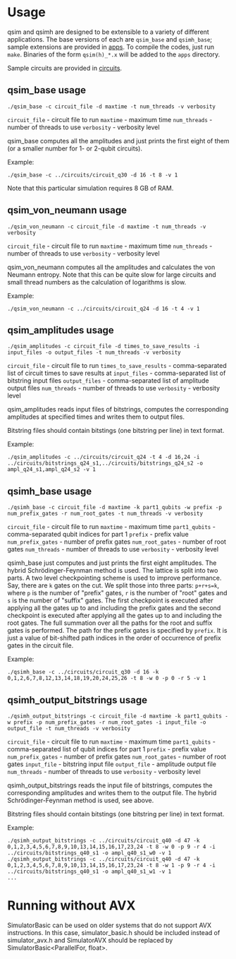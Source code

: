 # Usage

qsim and qsimh are designed to be extensible to a variety of different
applications. The base versions of each are `qsim_base` and `qsimh_base`;
sample extensions are provided in [apps](/apps). To compile the codes, just run
`make`. Binaries of the form `qsim(h)_*.x` will be added to the `apps`
directory.

Sample circuits are provided in [circuits](/circuits).

## qsim_base usage

```
./qsim_base -c circuit_file -d maxtime -t num_threads -v verbosity
```

`circuit_file` - circuit file to run
`maxtime` - maximum time
`num_threads` - number of threads to use
`verbosity` - verbosity level

qsim_base computes all the amplitudes and just prints the first eight of them
(or a smaller number for 1- or 2-qubit circuits).

Example:
```
./qsim_base -c ../circuits/circuit_q30 -d 16 -t 8 -v 1
```

Note that this particular simulation requires 8 GB of RAM.

## qsim_von_neumann usage

```
./qsim_von_neumann -c circuit_file -d maxtime -t num_threads -v verbosity
```

`circuit_file` - circuit file to run
`maxtime` - maximum time
`num_threads` - number of threads to use
`verbosity` - verbosity level

qsim_von_neumann computes all the amplitudes and calculates the von Neumann
entropy. Note that this can be quite slow for large circuits and small thread
numbers as the calculation of logarithms is slow.

Example:
```
./qsim_von_neumann -c ../circuits/circuit_q24 -d 16 -t 4 -v 1
```

## qsim_amplitudes usage

```
./qsim_amplitudes -c circuit_file -d times_to_save_results -i input_files -o output_files -t num_threads -v verbosity
```

`circuit_file` - circuit file to run
`times_to_save_results` - comma-separated list of circuit times to save results at
`input_files` - comma-separated list of bitstring input files
`output_files` - comma-separated list of amplitude output files
`num_threads` - number of threads to use
`verbosity` - verbosity level

qsim_amplitudes reads input files of bitstrings, computes the corresponding
amplitudes at specified times and writes them to output files.

Bitstring files should contain bitstings (one bitstring per line) in text
format.

Example:
```
./qsim_amplitudes -c ../circuits/circuit_q24 -t 4 -d 16,24 -i ../circuits/bitstrings_q24_s1,../circuits/bitstrings_q24_s2 -o ampl_q24_s1,ampl_q24_s2 -v 1
```

## qsimh_base usage

```
./qsimh_base -c circuit_file -d maxtime -k part1_qubits -w prefix -p num_prefix_gates -r num_root_gates -t num_threads -v verbosity
```

`circuit_file` - circuit file to run
`maxtime` - maximum time
`part1_qubits` - comma-separated qubit indices for part 1
`prefix` - prefix value
`num_prefix_gates` - number of prefix gates
`num_root_gates` - number of root gates
`num_threads` - number of threads to use
`verbosity` - verbosity level

qsimh_base just computes and just prints the first eight amplitudes. The hybrid
Schrödinger-Feynman method is used. The lattice is split into two parts.
A two level checkpointing scheme is used to improve performance. Say, there
are `k` gates on the cut. We split those into three parts: `p+r+s=k`, where
`p` is the number of "prefix" gates, `r` is the number of "root" gates and
`s` is the number of "suffix" gates. The first checkpoint is executed after
applying all the gates up to and including the prefix gates and the second
checkpoint is executed after applying all the gates up to and including the
root gates. The full summation over all the paths for the root and suffix gates
is performed. The path for the prefix gates is specified by `prefix`. It is
just a value of bit-shifted path indices in the order of occurrence of prefix
gates in the circuit file.

Example:
```
./qsimh_base -c ../circuits/circuit_q30 -d 16 -k 0,1,2,6,7,8,12,13,14,18,19,20,24,25,26 -t 8 -w 0 -p 0 -r 5 -v 1
```

## qsimh_output_bitstrings usage
```
./qsimh_output_bitstrings -c circuit_file -d maxtime -k part1_qubits -w prefix -p num_prefix_gates -r num_root_gates -i input_file -o output_file -t num_threads -v verbosity
```

`circuit_file` - circuit file to run
`maxtime` - maximum time
`part1_qubits` - comma-separated list of qubit indices for part 1
`prefix` - prefix value
`num_prefix_gates` - number of prefix gates
`num_root_gates` - number of root gates
`input_file` - bitstring input file
`output_file` - amplitude output file
`num_threads` - number of threads to use
`verbosity` - verbosity level

qsimh_output_bitstrings reads the input file of bitstrings, computes the
corresponding amplitudes and writes them to the output file. The hybrid
Schrödinger-Feynman method is used, see above.

Bitstring files should contain bitstings (one bitstring per line) in text
format.

Example:
```
./qsimh_output_bitstrings -c ../circuits/circuit_q40 -d 47 -k 0,1,2,3,4,5,6,7,8,9,10,13,14,15,16,17,23,24 -t 8 -w 0 -p 9 -r 4 -i ../circuits/bitstrings_q40_s1 -o ampl_q40_s1_w0 -v 1
./qsimh_output_bitstrings -c ../circuits/circuit_q40 -d 47 -k 0,1,2,3,4,5,6,7,8,9,10,13,14,15,16,17,23,24 -t 8 -w 1 -p 9 -r 4 -i ../circuits/bitstrings_q40_s1 -o ampl_q40_s1_w1 -v 1
...
```

# Running without AVX

SimulatorBasic can be used on older systems that do not support AVX
instructions. In this case, simulator_basic.h should be included instead of
simulator_avx.h and SimulatorAVX should be replaced by
SimulatorBasic<ParallelFor, float>.
